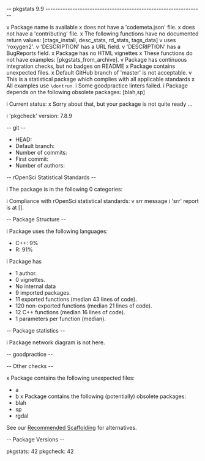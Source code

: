 
-- pkgstats 9.9 ----------------------------------------------------------------

v Package name is available
x does not have a 'codemeta.json' file.
x does not have a 'contributing' file.
x The following functions have no documented return values: [ctags_install, desc_stats, rd_stats, tags_data]
v uses 'roxygen2'.
v 'DESCRIPTION' has a URL field.
v 'DESCRIPTION' has a BugReports field.
x Package has no HTML vignettes
x These functions do not have examples: [pkgstats_from_archive].
v Package has continuous integration checks, but no badges on README
x Package contains unexpected files.
x Default GitHub branch of 'master' is not acceptable.
v This is a statistical package which complies with all applicable standards
x All examples use `\dontrun`.
i Some goodpractice linters failed.
i Package depends on the following obsolete packages: [blah,sp]

i Current status:
x Sorry about that, but your package is not quite ready ...

i 'pkgcheck' version: 7.8.9


-- git --

* HEAD:
* Default branch:
* Number of commits:
* First commit:
* Number of authors:


-- rOpenSci Statistical Standards --

i The package is in the following 0 categories:

i Compliance with rOpenSci statistical standards:
v srr message
i 'srr' report is at [].


-- Package Structure --

i Package uses the following languages:
* C++: 9%
* R: 91%

i Package has
* 1 author.
* 0 vignettes.
* No internal data
* 9 imported packages.
* 11 exported functions (median 43 lines of code).
* 120 non-exported functions (median 21 lines of code).
* 12 C++ functions (median 16 lines of code).
* 1 parameters per function (median).

-- Package statistics --


i Package network diagram is not here.


-- goodpractice --

-- Other checks --

x Package contains the following unexpected files:
  * a
  * b
x Package contains the following (potentially) obsolete packages:
  * blah
  * sp
  * rgdal

See our [Recommended
Scaffolding](https://devguide.ropensci.org/building.html?q=scaffol#recommended-scaffolding)
for alternatives.

-- Package Versions --

  pkgstats: 42
  pkgcheck: 42
